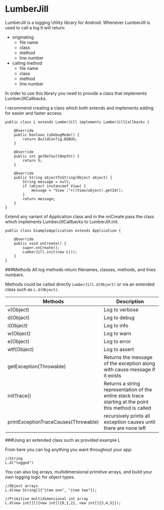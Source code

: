 # LumberJill

LumberJill is a logging Utility library for Android. Whenever LumberJill is used to call a log it will return:

* originating 
  * file name
  * class
  * method
  * line number
* calling method
  * file name
  * class
  * method
  * line number
  
In order to use this library you need to provide a class that implements LumberJillCallbacks. 

I recommend creating a class which both extends and implements adding for easier and faster access.

```
public class L extends LumberJill implements LumberJillCallbacks {

    @Override
    public boolean isDebugMode() {
        return BuildConfig.DEBUG;
    }

    @Override
    public int getDefaultDepth() {
        return 5;
    }

    @Override
    public String objectToString(Object object) {
        String message = null;
        if (object instanceof View) {
            message = "View :"+((View)object).getId();
        }
        return message;
    }
}
```

Extend any variant of Application class and in the onCreate pass the class which implements LumberJillCallbacks to LumberJill.init.

```
public class ExampleApplication extends Application {

    @Override
    public void onCreate() {
        super.onCreate();
        LumberJill.init(new L());
    }
}
```
  
###Methods
All log methods return filenames, classes, methods, and lines numbers.

Methods could be called directly `LumberJill.d(Object)` or via an extended class such as `L.d(Object)`.
 
Methods | Description
------ | ------------
v(Object) | Log to verbose 
d(Object) | Log to debug
i(Object) | Log to info
w(Object) | Log to warn
e(Object) | Log to error
wtf(Object) | Log to assert
getException(Throwable) | Returns the message of the exception along with cause message if it exists
initTrace() | Returns a string representation of the entire stack trace starting at the point this method is called
printExceptionTraceCauses(Throwable) | recursively prints all exception causes until there are none left

###Using an extended class such as provided example L
  
From here you can log anything you want throughout your app:
  
```
//String
L.d("logged")
```


You can also log arrays, multidimensional primitive arrays, and build your own logging logic for object types.

```
//Object arrays
L.d(new String[]{"item one", "item two"});

//Primitive multidimensional int array
L.d(new int[][]{new int[]{0,1,2}, new int[]{3,4,5}});
```

